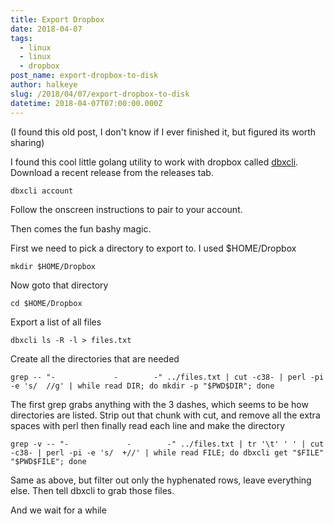```yaml
---
title: Export Dropbox
date: 2018-04-07
tags:
  - linux
  - linux
  - dropbox
post_name: export-dropbox-to-disk
author: halkeye
slug: /2018/04/07/export-dropbox-to-disk
datetime: 2018-04-07T07:00:00.000Z
---
```

(I found this old post, I don't know if I ever finished it, but figured its worth sharing)

I found this cool little golang utility to work with dropbox called [dbxcli](https://github.com/dropbox/dbxcli). Download a recent release from the releases tab.

```
dbxcli account
```

Follow the onscreen instructions to pair to your account.

Then comes the fun bashy magic.

First we need to pick a directory to export to. I used $HOME/Dropbox
```
mkdir $HOME/Dropbox
```

Now goto that directory
```
cd $HOME/Dropbox
```

Export a list of all files
```
dbxcli ls -R -l > files.txt
```

Create all the directories that are needed
```
grep -- "-             -        -" ../files.txt | cut -c38- | perl -pi -e 's/  //g' | while read DIR; do mkdir -p "$PWD$DIR"; done
```

The first grep grabs anything with the 3 dashes, which seems to be how directories are listed. Strip out that chunk with cut, and remove all the extra spaces with perl then finally read each line and make the directory

```
grep -v -- "-             -        -" ../files.txt | tr '\t' ' ' | cut -c38- | perl -pi -e 's/  +//' | while read FILE; do dbxcli get "$FILE" "$PWD$FILE"; done
```

Same as above, but filter out only the hyphenated rows, leave everything else. Then tell dbxcli to grab those files.

And we wait for a while
